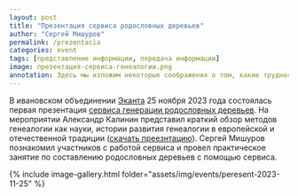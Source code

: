 ```yaml
---
layout: post
title: "Презентация сервиса родословных деревьев"
author: "Сергей Мишуров"
permalink: /prezentacia
categories: event
tags: [представление информации, передача информации]
image: презентация-сервиса-генеалогии.png
annotation: Здесь мы изложим некоторые соображения о том, какие трудности возникают при обмене информацией между живыми людьми и между машинами, а также и о том, какие возможности существуют для решения этих проблем.
---
```



В ивановском объединении [Эканта](https://vk.com/union_ekanta) 25 ноября 2023 года состоялась первая презентация [сервиса генерации родословных деревьев](https://gen.lipers24.ru/).
На мероприятии Александр Калинин представил краткий обзор методов генеалогии как науки, истории развития генеалогии в европейской и отечественной традиции ([скачать преезнтацию](assets/files/Сервис_генерации_родословных_деревьев.pdf)). Сергей Мишуров познакомил участников с работой сервиса и провел практическое занятие по составлению родословных деревьев с помощью сервиса.

{% include image-gallery.html folder="assets/img/events/peresent-2023-11-25" %}